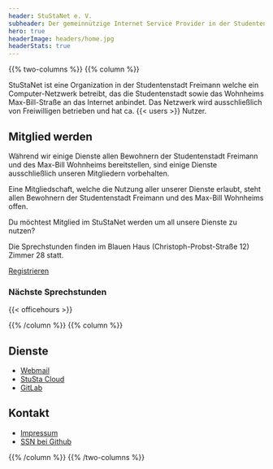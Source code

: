 ```yaml
---
header: StuStaNet e. V.
subheader: Der gemeinnützige Internet Service Provider in der Studentenstadt Freimann
hero: true
headerImage: headers/home.jpg
headerStats: true
---
```


{{% two-columns %}}
{{% column %}}

StuStaNet ist eine Organization in der Studentenstadt Freimann welche ein Computer-Netzwerk betreibt, das die Studentenstadt sowie das Wohnheims Max-Bill-Straße an das Internet anbindet. Das Netzwerk wird ausschließlich von Freiwilligen betrieben und hat ca. {{< users >}} Nutzer.

## Mitglied werden

Während wir einige Dienste allen Bewohnern der Studentenstadt Freimann und des Max-Bill Wohnheims bereitstellen, sind einige Dienste ausschließlich unseren Mitgliedern vorbehalten.

Eine Mitgliedschaft, welche die Nutzung aller unserer Dienste erlaubt, steht allen Bewohnern der Studentenstadt Freimann und des Max-Bill Wohnheims offen.


Du möchtest Mitglied im StuStaNet werden um all unsere Dienste zu nutzen?

Die Sprechstunden finden im Blauen Haus (Christoph-Probst-Straße 12) Zimmer 28 statt.


<a class="button" href="https://reg.stusta.de/">Registrieren</a>

### Nächste Sprechstunden
{{< officehours >}}

{{% /column %}}
{{% column %}}

## Dienste

* <i class="fa fa-envelope" aria-hidden="true"></i> [Webmail](https://webmail.stusta.de/)
* <i class="fa fa-cloud" aria-hidden="true"></i> [StuSta Cloud](https://cloud.stusta.de/)
* <i class="fa fa-gitlab" aria-hidden="true"></i> [GitLab](https://gitlab.stusta.de/)


## Kontakt
* <i class="fa fa-comments" aria-hidden="true"></i> [Impressum](/impressum)
* <i class="fa fa-github" aria-hidden="true"></i> [SSN bei Github](https://github.com/stustanet/)


{{% /column %}}
{{% /two-columns %}}

